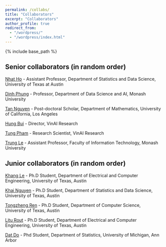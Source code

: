 ```yaml
---
permalink: /collabs/
title: "Collaborators"
excerpt: "Collaborators"
author_profile: true
redirect_from: 
  - "/wordpress/"
  - "/wordpress/index.html"
---
```


{% include base_path %}

## Senior collaborators (in random order)

[Nhat Ho](https://nhatptnk8912.github.io/) - Assistant Professor, Department of Statistics and Data Science, University of Texas at Austin

[Dinh Phung](http://dinhphung.ml/) - Professor, Department of Data Science and AI, Monash University

[Tan Nguyen](https://tanmnguyen89.github.io/) - Post-doctoral Scholar, Department of Mathematics, University of California, Los Angeles

[Hung Bui](https://sites.google.com/site/buihhung/) - Director, VinAI Research

[Tung Pham](https://scholar.google.com.au/citations?user=KcUuEKsAAAAJ&hl=en) - Research Scientist, VinAI Research

[Trung Le](https://scholar.google.ca/citations?user=gysdMxwAAAAJ&hl=en) - Assistant Professor, Faculty of Information Technology, Monash University


## Junior collaborators (in random order)

[Khang Le](https://lntk.github.io/) - Ph.D Student, Department of Electrical and Computer Engineering, University of Texas, Austin

[Khai Nguyen](https://khainb.github.io/) - Ph.D Student, Department of Statistics and Data Science, University of Texas, Austin

[Tongzheng Ren](https://www.cs.utexas.edu/~tzren/) - Ph.D Student, Department of Computer Science, University of Texas, Austin

[Litu Rout](https://liturout.github.io/) - Ph.D Student, Department of Electrical and Computer Engineering, University of Texas, Austin

[Dat Do](https://dodat619.github.io/) - Phd Student, Department of Statistics, University of Michigan, Ann Arbor



